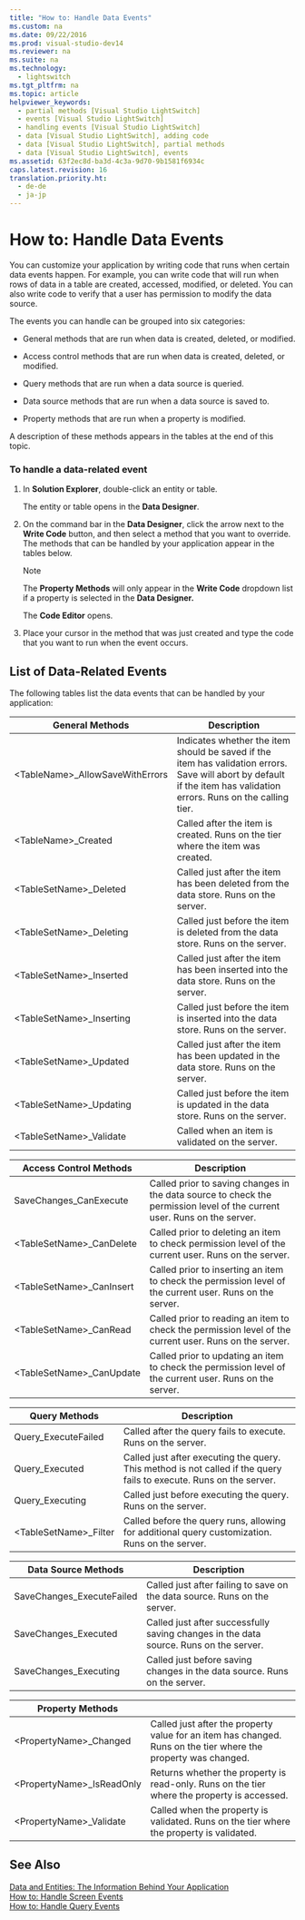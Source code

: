 ```yaml
---
title: "How to: Handle Data Events"
ms.custom: na
ms.date: 09/22/2016
ms.prod: visual-studio-dev14
ms.reviewer: na
ms.suite: na
ms.technology: 
  - lightswitch
ms.tgt_pltfrm: na
ms.topic: article
helpviewer_keywords: 
  - partial methods [Visual Studio LightSwitch]
  - events [Visual Studio LightSwitch]
  - handling events [Visual Studio LightSwitch]
  - data [Visual Studio LightSwitch], adding code
  - data [Visual Studio LightSwitch], partial methods
  - data [Visual Studio LightSwitch], events
ms.assetid: 63f2ec8d-ba3d-4c3a-9d70-9b1581f6934c
caps.latest.revision: 16
translation.priority.ht: 
  - de-de
  - ja-jp
---
```

# How to: Handle Data Events
You can customize your application by writing code that runs when certain data events happen. For example, you can write code that will run when rows of data in a table are created, accessed, modified, or deleted. You can also write code to verify that a user has permission to modify the data source.  
  
 The events you can handle can be grouped into six categories:  
  
-   General methods that are run when data is created, deleted, or modified.  
  
-   Access control methods that are run when data is created, deleted, or modified.  
  
-   Query methods that are run when a data source is queried.  
  
-   Data source methods that are run when a data source is saved to.  
  
-   Property methods that are run when a property is modified.  
  
 A description of these methods appears in the tables at the end of this topic.  
  
### To handle a data-related event  
  
1.  In **Solution Explorer**, double-click an entity or table.  
  
     The entity or table opens in the **Data Designer**.  
  
2.  On the command bar in the **Data Designer**, click the arrow next to the **Write Code** button, and then select a method that you want to override. The methods that can be handled by your application appear in the tables below.  
  
    > [!NOTE]
    >  The **Property Methods** will only appear in the **Write Code** dropdown list if a property is selected in the **Data Designer.**  
  
     The **Code Editor** opens.  
  
3.  Place your cursor in the method that was just created and type the code that you want to run when the event occurs.  
  
## List of Data-Related Events  
 The following tables list the data events that can be handled by your application:  
  
|**General Methods**|Description|  
|-------------------------|-----------------|  
|<TableName\>_AllowSaveWithErrors|Indicates whether the item should be saved if the item has validation errors. Save will abort by default if the item has validation errors. Runs on the calling tier.|  
|<TableName\>_Created|Called after the item is created. Runs on the tier where the item was created.|  
|<TableSetName\>_Deleted|Called just after the item has been deleted from the data store. Runs on the server.|  
|<TableSetName\>_Deleting|Called just before the item is deleted from the data store. Runs on the server.|  
|<TableSetName\>_Inserted|Called just after the item has been inserted into the data store. Runs on the server.|  
|<TableSetName\>_Inserting|Called just before the item is inserted into the data store. Runs on the server.|  
|<TableSetName\>_Updated|Called just after the item has been updated in the data store. Runs on the server.|  
|<TableSetName\>_Updating|Called just before the item is updated in the data store. Runs on the server.|  
|<TableSetName\>_Validate|Called when an item is validated on the server.|  
  
|**Access Control Methods**|Description|  
|--------------------------------|-----------------|  
|SaveChanges_CanExecute|Called prior to saving changes in the data source to check the permission level of the current user.  Runs on the server.|  
|<TableSetName\>_CanDelete|Called prior to deleting an item to check permission level of the current user. Runs on the server.|  
|<TableSetName\>_CanInsert|Called prior to inserting an item to check the permission level of the current user. Runs on the server.|  
|<TableSetName\>_CanRead|Called prior to reading an item to check the permission level of the current user. Runs on the server.|  
|<TableSetName\>_CanUpdate|Called prior to updating an item to check the permission level of the current user. Runs on the server.|  
  
|**Query Methods**|Description|  
|-----------------------|-----------------|  
|Query_ExecuteFailed|Called after the query fails to execute. Runs on the server.|  
|Query_Executed|Called just after executing the query. This method is not called if the query fails to execute. Runs on the server.|  
|Query_Executing|Called just before executing the query. Runs on the server.|  
|<TableSetName\>_Filter|Called before the query runs, allowing for additional query customization. Runs on the server.|  
  
|**Data Source Methods**|Description|  
|-----------------------------|-----------------|  
|SaveChanges_ExecuteFailed|Called just after failing to save on the data source. Runs on the server.|  
|SaveChanges_Executed|Called just after successfully saving changes in the data source. Runs on the server.|  
|SaveChanges_Executing|Called just before saving changes in the data source. Runs on the server.|  
  
|**Property Methods**||  
|--------------------------|-|  
|<PropertyName\>_Changed|Called just after the property value for an item has changed. Runs on the tier where the property was changed.|  
|<PropertyName\>_IsReadOnly|Returns whether the property is read-only. Runs on the tier where the property is accessed.|  
|<PropertyName\>_Validate|Called when the property is validated. Runs on the tier where the property is validated.|  
  
## See Also  
 [Data and Entities: The Information Behind Your Application](../vs140/data--the-information-behind-your-application.md)   
 [How to: Handle Screen Events](../vs140/how-to--handle-silverlight-screen-events.md)   
 [How to: Handle Query Events](../vs140/how-to--handle-query-events.md)